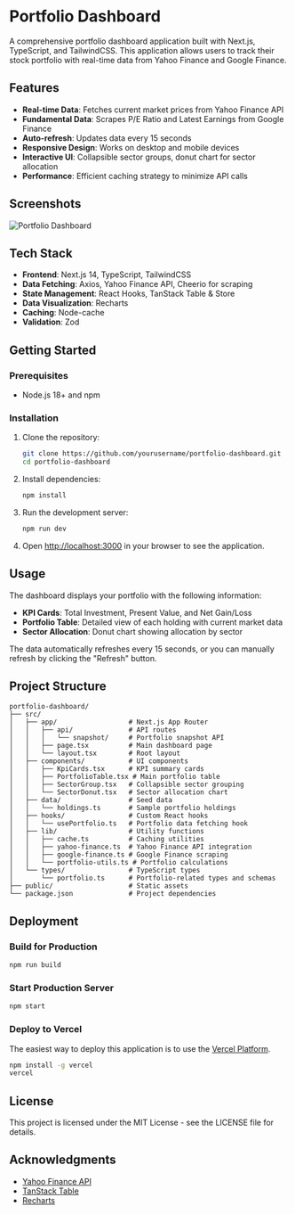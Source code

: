 # Portfolio Dashboard

A comprehensive portfolio dashboard application built with Next.js, TypeScript, and TailwindCSS. This application allows users to track their stock portfolio with real-time data from Yahoo Finance and Google Finance.

## Features

- **Real-time Data**: Fetches current market prices from Yahoo Finance API
- **Fundamental Data**: Scrapes P/E Ratio and Latest Earnings from Google Finance
- **Auto-refresh**: Updates data every 15 seconds
- **Responsive Design**: Works on desktop and mobile devices
- **Interactive UI**: Collapsible sector groups, donut chart for sector allocation
- **Performance**: Efficient caching strategy to minimize API calls

## Screenshots

![Portfolio Dashboard](./screenshots/dashboard.png)

## Tech Stack

- **Frontend**: Next.js 14, TypeScript, TailwindCSS
- **Data Fetching**: Axios, Yahoo Finance API, Cheerio for scraping
- **State Management**: React Hooks, TanStack Table & Store
- **Data Visualization**: Recharts
- **Caching**: Node-cache
- **Validation**: Zod

## Getting Started

### Prerequisites

- Node.js 18+ and npm

### Installation

1. Clone the repository:
   ```bash
   git clone https://github.com/yourusername/portfolio-dashboard.git
   cd portfolio-dashboard
   ```

2. Install dependencies:
   ```bash
   npm install
   ```

3. Run the development server:
   ```bash
   npm run dev
   ```

4. Open [http://localhost:3000](http://localhost:3000) in your browser to see the application.

## Usage

The dashboard displays your portfolio with the following information:

- **KPI Cards**: Total Investment, Present Value, and Net Gain/Loss
- **Portfolio Table**: Detailed view of each holding with current market data
- **Sector Allocation**: Donut chart showing allocation by sector

The data automatically refreshes every 15 seconds, or you can manually refresh by clicking the "Refresh" button.

## Project Structure

```
portfolio-dashboard/
├── src/
│   ├── app/                  # Next.js App Router
│   │   ├── api/              # API routes
│   │   │   └── snapshot/     # Portfolio snapshot API
│   │   ├── page.tsx          # Main dashboard page
│   │   └── layout.tsx        # Root layout
│   ├── components/           # UI components
│   │   ├── KpiCards.tsx      # KPI summary cards
│   │   ├── PortfolioTable.tsx # Main portfolio table
│   │   ├── SectorGroup.tsx   # Collapsible sector grouping
│   │   └── SectorDonut.tsx   # Sector allocation chart
│   ├── data/                 # Seed data
│   │   └── holdings.ts       # Sample portfolio holdings
│   ├── hooks/                # Custom React hooks
│   │   └── usePortfolio.ts   # Portfolio data fetching hook
│   ├── lib/                  # Utility functions
│   │   ├── cache.ts          # Caching utilities
│   │   ├── yahoo-finance.ts  # Yahoo Finance API integration
│   │   ├── google-finance.ts # Google Finance scraping
│   │   └── portfolio-utils.ts # Portfolio calculations
│   └── types/                # TypeScript types
│       └── portfolio.ts      # Portfolio-related types and schemas
├── public/                   # Static assets
└── package.json              # Project dependencies
```

## Deployment

### Build for Production

```bash
npm run build
```

### Start Production Server

```bash
npm start
```

### Deploy to Vercel

The easiest way to deploy this application is to use the [Vercel Platform](https://vercel.com).

```bash
npm install -g vercel
vercel
```

## License

This project is licensed under the MIT License - see the LICENSE file for details.

## Acknowledgments

- [Yahoo Finance API](https://github.com/gadicc/node-yahoo-finance2)
- [TanStack Table](https://tanstack.com/table)
- [Recharts](https://recharts.org/)
